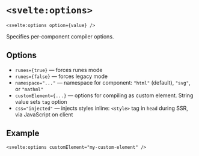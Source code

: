 # `<svelte:options>`

```svelte
<svelte:options option={value} />
```

Specifies per-component compiler options.

## Options

- `runes={true}` — forces runes mode
- `runes={false}` — forces legacy mode
- `namespace="..."` — namespace for component: `"html"` (default), `"svg"`, or `"mathml"`
- `customElement={...}` — options for compiling as custom element. String value sets `tag` option
- `css="injected"` — injects styles inline: `<style>` tag in `head` during SSR, via JavaScript on client

## Example

```svelte
<svelte:options customElement="my-custom-element" />
```